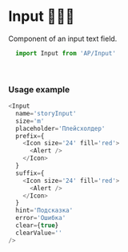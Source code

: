 # Input 🐖🐖🐖

Component of an input text field.

```js
  import Input from 'AP/Input'
```
<!-- STORY -->
<br/>

### Usage example
```js
<Input
  name='storyInput'
  size='m'
  placeholder='Плейсхолдер'
  prefix={
    <Icon size='24' fill='red'>
      <Alert />
    </Icon>
  }
  suffix={
    <Icon size='24' fill='red'>
      <Alert />
    </Icon>
  }
  hint='Подсказка'
  error='Ошибка'
  clear={true}
  clearValue=''
/>
```
<br/>
<!-- PROPS -->
